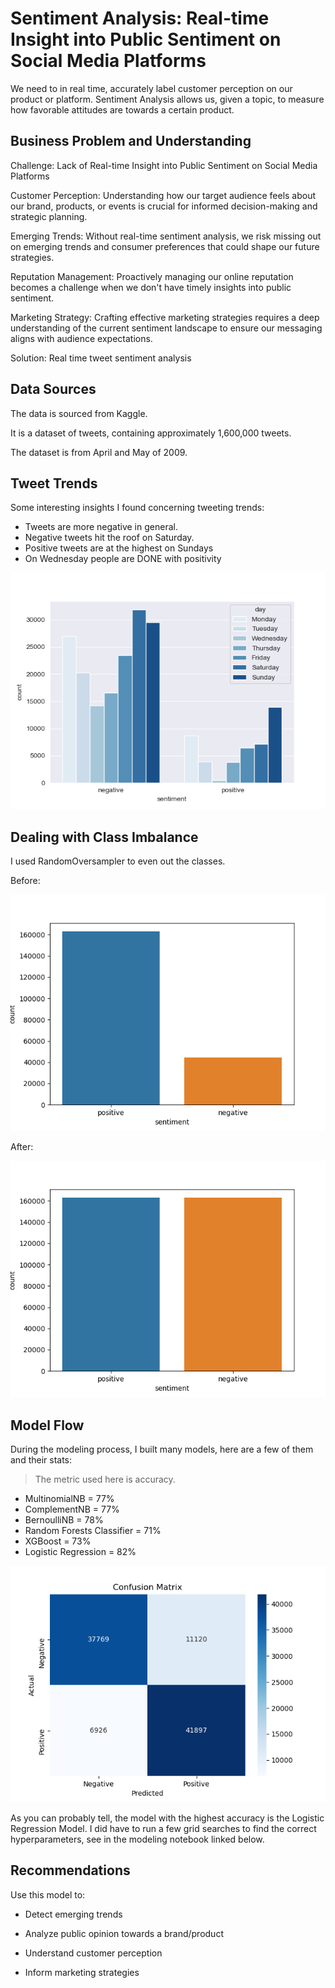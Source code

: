 # Sentiment Analysis: Real-time Insight into Public Sentiment on Social Media Platforms

We need to in real time, accurately label customer perception on our product or platform. Sentiment Analysis allows us, given a topic, to measure how favorable attitudes are towards a certain product.

## Business Problem and Understanding

Challenge: Lack of Real-time Insight into Public Sentiment on Social Media Platforms

Customer Perception: Understanding how our target audience feels about our brand, products, or events is crucial for informed decision-making and strategic planning.

Emerging Trends: Without real-time sentiment analysis, we risk missing out on emerging trends and consumer preferences that could shape our future strategies.

Reputation Management: Proactively managing our online reputation becomes a challenge when we don't have timely insights into public sentiment.

Marketing Strategy: Crafting effective marketing strategies requires a deep understanding of the current sentiment landscape to ensure our messaging aligns with audience expectations.

Solution: Real time tweet sentiment analysis

## Data Sources

The data is sourced from Kaggle. 

It is a dataset of tweets, containing approximately 1,600,000 tweets. 

The dataset is from April and May of 2009.

## Tweet Trends

Some interesting insights I found concerning tweeting trends:

* Tweets are more negative in general.
* Negative tweets hit the roof on Saturday.
* Positive tweets are at the highest on Sundays
* On Wednesday people are DONE with positivity

![tweetcount](./images/tweet_count_by_day.png)

## Dealing with Class Imbalance

I used RandomOversampler to even out the classes.

Before:

![imbalanced](./images/class_imbalanced.png)

After:

![balanced](./images/class_balanced.png)


## Model Flow 

During the modeling process, I built many models, here are a few of them and their stats:

> The metric used here is accuracy.

* MultinomialNB = 77%
* ComplementNB = 77%
* BernoulliNB = 78%
* Random Forests Classifier = 71% 
* XGBoost = 73%
* Logistic Regression = 82%

![logregcm](./images/confmatrix.png)

As you can probably tell, the model with the highest accuracy is the Logistic Regression Model. I did have to run a few grid searches to find the correct hyperparameters, see in the modeling notebook linked below.

## Recommendations

Use this model to:

* Detect emerging trends

* Analyze public opinion towards a brand/product

* Understand customer perception

* Inform marketing strategies
